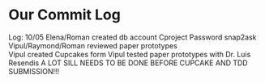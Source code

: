 Our Commit Log
===========
Log: 10/05 
Elena/Roman created db account Cproject Password snap2ask<br>
Vipul/Raymond/Roman reviewed paper prototypes<br>
Vipul created Cupcakes form
Vipul tested paper prototypes with Dr. Luis Resendis
A LOT SILL NEEDS TO BE DONE BEFORE CUPCAKE AND TDD SUBMISSION!!!
